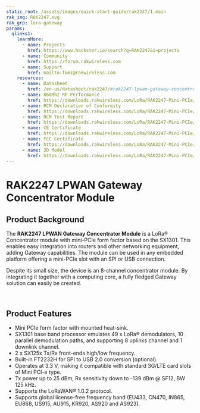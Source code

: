 ```yaml
---
static_root: /assets/images/quick-start-guide/rak2247/1.main
rak_img: RAK2247.svg
rak_grp: lora-gateway
params:
  qlinks1:
    learnMore:
      - name: Projects
        href: https://www.hackster.io/search?q=RAK2247&i=projects
      - name: Community
        href: https://forum.rakwireless.com
      - name: Support
        href: mailto:fomi@rakwireless.com
    resources:
      - name: Datasheet
        href: /en-us/datasheet/rak2247/#rak2247-lpwan-gateway-concentrator-module
      - name: 868Mhz RF Performance
        href: https://downloads.rakwireless.com/LoRa/RAK2247-Mini-PCIe/Hardware-Specification/RAK2247-Gateway_868MHz_RF_Performance.pdf
      - name: RCM Declaration of Conformity
        href: https://downloads.rakwireless.com/LoRa/RAK2247-Mini-PCIe/Certification-Report/RAK2247-RCM-Declaration-of-Conformity.pdf
      - name: RCM Test Report
        href: https://downloads.rakwireless.com/LoRa/RAK2247-Mini-PCIe/Certification-Report/RAK2247-RCM_Test_Report.zip
      - name: CE Certificate
        href: https://downloads.rakwireless.com/LoRa/RAK2247-Mini-PCIe/Certification-Report/RAK2247_CE_Certificate.zip
      - name: FCC Certificate
        href: https://downloads.rakwireless.com/LoRa/RAK2247-Mini-PCIe/Certification-Report/RAK2247_FCC_Certificate.zip
      - name: 3D Model
        href: https://downloads.rakwireless.com/LoRa/RAK2247-Mini-PCIe/Hardware-Specification/RAK2247-3D-Model.rar
---
```


# RAK2247 LPWAN Gateway Concentrator Module

<rk-img
  :src="`${$frontmatter.static_root}/rak2247_overview.jpg`"
  width="50%"
  figure-number="1"
  caption="RAK2247 LPWAN Gateway Concentrator Module"
/>

## Product Background

The **RAK2247 LPWAN Gateway Concentrator Module** is a LoRa® Concentrator module with mini-PCIe form factor based on the SX1301. This enables easy integration into routers and other networking equipment, adding Gateway capabilities. The module can be used in any embedded platform offering a mini-PCIe slot with an SPI or USB connection.

Despite its small size, the device is an 8-channel concentrator module. By integrating it together with a computing core, a fully fledged Gateway solution can easily be created.

<rk-btn
  src="quick-start-guide.html"
  label="Set up Your RAK2247 LPWAN Gateway Concentrator Module"
/>

&nbsp;

<rk-quick-links :params="$page.frontmatter.params.qlinks1" />

## Product Features

- Mini PCIe form factor with mounted heat-sink.
- SX1301 base band processor emulates 49 x LoRa® demodulators, 10 parallel demodulation paths, and supporting 8 uplinks channel and 1 downlink channel.
- 2 x SX125x Tx/Rx front-ends high/low frequency.
- Built-in FT2232H for SPI to USB 2.0 conversion (optional).
- Operates at 3.3 V, making it compatible with standard 3G/LTE card slots of Mini PCI-e type.
- Tx power up to 25 dBm, Rx sensitivity down to -139 dBm @ SF12, BW 125 kHz.
- Supports the LoRaWAN® 1.0.2 protocol.
- Supports global license-free frequency band (EU433, CN470, IN865, EU868, US915, AU915, KR920, AS920 and AS923).
